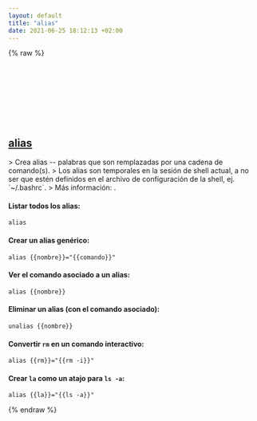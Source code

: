 ```yaml
---
layout: default
title: "alias"
date: 2021-06-25 18:12:13 +02:00
---
```

{% raw %}
<h2 id="alias">
  <a href="/es/common/alias.html">alias</a> <a href="#alias"><svg class="icon">
    <use href="/assets/images/unicode_sprite.svg#link" />
  </svg></a>
</h2>
> Crea alias -- palabras que son remplazadas por una cadena de comando(s).
> Los alias son temporales en la sesión de shell actual, a no ser que estén definidos en el archivo de configuración de la shell, ej. `~/.bashrc`.
> Más información: <https://tldp.org/LDP/abs/html/aliases.html>.

#### Listar todos los alias:
```shell
alias
```
#### Crear un alias genérico:
```shell
alias {{nombre}}="{{comando}}"
```
#### Ver el comando asociado a un alias:
```shell
alias {{nombre}}
```
#### Eliminar un alias (con el comando asociado):
```shell
unalias {{nombre}}
```
#### Convertir `rm` en un comando interactivo:
```shell
alias {{rm}}="{{rm -i}}"
```
#### Crear `la` como un atajo para `ls -a`:
```shell
alias {{la}}="{{ls -a}}"
```
{% endraw %}